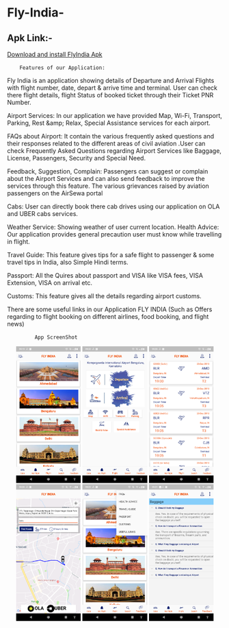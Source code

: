 # Fly-India-

     
<h2>Apk Link:-</h2><p><a href="https://github.com/vinodtak/Fly-India-/blob/master/flyindia.apk?raw=true">Download and install FlyIndia Apk</a></p>

        Features of our Application:

Fly India is an application showing details of Departure and Arrival Flights with flight number, date, depart & arrive time and terminal. User can check there flight details, flight Status of booked ticket through their Ticket PNR Number.

Airport Services: In our application we have provided Map, Wi-Fi, Transport, Parking, Rest &amp;amp; Relax, Special Assistance services for each airport.

FAQs about Airport: It contain the various frequently asked questions and their responses related to the different areas of civil aviation .User can check Frequently Asked Questions regarding Airport Services like Baggage, License, Passengers, Security and Special Need. 

Feedback, Suggestion, Complain: Passengers can suggest or complain about the Airport Services and can also send feedback to improve the services through this feature. The various grievances raised by aviation passengers on the AirSewa portal 

Cabs: User can directly book there cab drives using our application on OLA and UBER cabs services.

Weather Service: Showing weather of user current location. Health Advice: Our application provides general precaution user must know while travelling in flight.

Travel Guide: This feature gives tips for a safe flight to passenger & some travel tips in India, also Simple Hindi terms. 

Passport: All the Quires about passport and VISA like VISA fees, VISA Extension, VISA on arrival etc.

Customs: This feature gives all the details regarding airport customs.


There are some useful links in our Application FLY INDIA (Such as Offers regarding to flight booking on different airlines, food booking, and flight news)
            
             App ScreenShot
           
<div align="center">
        <img width="30%" src="https://raw.githubusercontent.com/vinodtak/Fly-India-/master/Screenshot_20181220-191957.png" alt="Home screen" title="Home screen"</img>
        <img width="30%" src="https://raw.githubusercontent.com/vinodtak/Fly-India-/master/Screenshot_20181220-192010.png" alt="Airport" title="Airport"></img>
         <img width="30%"  src="https://raw.githubusercontent.com/vinodtak/Fly-India-/master/Screenshot_20181220-192023.png" alt="Home screen" title="Flight Detail"</img>
</div>
<div align="center">
        <img width="30%" src="https://raw.githubusercontent.com/vinodtak/Fly-India-/master/Screenshot_20181220-192054.png" alt="Cab" title="Cab"</img>
        <img width="30%" src="https://raw.githubusercontent.com/vinodtak/Fly-India-/master/Screenshot_20181220-192150.png" alt=" Features of our Application" title=" Features of our Application"></img>
         <img width="30%" src="https://raw.githubusercontent.com/vinodtak/Fly-India-/master/Screenshot_20181220-192136.png" alt="FAQs" title="FAQs"</img>
</div>

